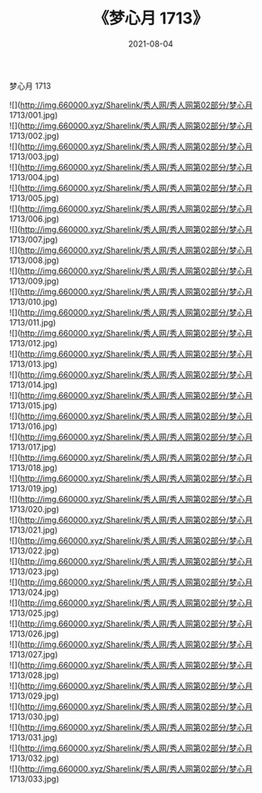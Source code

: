 ﻿---
layout: post
title:  《梦心月 1713》
date:   2021-08-04
img: http://img.660000.xyz/Sharelink/秀人网/秀人网第02部分/梦心月 1713/000.jpg
categories: [美女, 清纯, 唯美]
---

梦心月 1713

  ![](http://img.660000.xyz/Sharelink/秀人网/秀人网第02部分/梦心月 1713/001.jpg) <br> ![](http://img.660000.xyz/Sharelink/秀人网/秀人网第02部分/梦心月 1713/002.jpg) <br> ![](http://img.660000.xyz/Sharelink/秀人网/秀人网第02部分/梦心月 1713/003.jpg) <br> ![](http://img.660000.xyz/Sharelink/秀人网/秀人网第02部分/梦心月 1713/004.jpg) <br> ![](http://img.660000.xyz/Sharelink/秀人网/秀人网第02部分/梦心月 1713/005.jpg) <br> ![](http://img.660000.xyz/Sharelink/秀人网/秀人网第02部分/梦心月 1713/006.jpg) <br> ![](http://img.660000.xyz/Sharelink/秀人网/秀人网第02部分/梦心月 1713/007.jpg) <br> ![](http://img.660000.xyz/Sharelink/秀人网/秀人网第02部分/梦心月 1713/008.jpg) <br> ![](http://img.660000.xyz/Sharelink/秀人网/秀人网第02部分/梦心月 1713/009.jpg) <br> ![](http://img.660000.xyz/Sharelink/秀人网/秀人网第02部分/梦心月 1713/010.jpg) <br> ![](http://img.660000.xyz/Sharelink/秀人网/秀人网第02部分/梦心月 1713/011.jpg) <br> ![](http://img.660000.xyz/Sharelink/秀人网/秀人网第02部分/梦心月 1713/012.jpg) <br> ![](http://img.660000.xyz/Sharelink/秀人网/秀人网第02部分/梦心月 1713/013.jpg) <br> ![](http://img.660000.xyz/Sharelink/秀人网/秀人网第02部分/梦心月 1713/014.jpg) <br> ![](http://img.660000.xyz/Sharelink/秀人网/秀人网第02部分/梦心月 1713/015.jpg) <br> ![](http://img.660000.xyz/Sharelink/秀人网/秀人网第02部分/梦心月 1713/016.jpg) <br> ![](http://img.660000.xyz/Sharelink/秀人网/秀人网第02部分/梦心月 1713/017.jpg) <br> ![](http://img.660000.xyz/Sharelink/秀人网/秀人网第02部分/梦心月 1713/018.jpg) <br> ![](http://img.660000.xyz/Sharelink/秀人网/秀人网第02部分/梦心月 1713/019.jpg) <br> ![](http://img.660000.xyz/Sharelink/秀人网/秀人网第02部分/梦心月 1713/020.jpg) <br> ![](http://img.660000.xyz/Sharelink/秀人网/秀人网第02部分/梦心月 1713/021.jpg) <br> ![](http://img.660000.xyz/Sharelink/秀人网/秀人网第02部分/梦心月 1713/022.jpg) <br> ![](http://img.660000.xyz/Sharelink/秀人网/秀人网第02部分/梦心月 1713/023.jpg) <br> ![](http://img.660000.xyz/Sharelink/秀人网/秀人网第02部分/梦心月 1713/024.jpg) <br> ![](http://img.660000.xyz/Sharelink/秀人网/秀人网第02部分/梦心月 1713/025.jpg) <br> ![](http://img.660000.xyz/Sharelink/秀人网/秀人网第02部分/梦心月 1713/026.jpg) <br> ![](http://img.660000.xyz/Sharelink/秀人网/秀人网第02部分/梦心月 1713/027.jpg) <br> ![](http://img.660000.xyz/Sharelink/秀人网/秀人网第02部分/梦心月 1713/028.jpg) <br> ![](http://img.660000.xyz/Sharelink/秀人网/秀人网第02部分/梦心月 1713/029.jpg) <br> ![](http://img.660000.xyz/Sharelink/秀人网/秀人网第02部分/梦心月 1713/030.jpg) <br> ![](http://img.660000.xyz/Sharelink/秀人网/秀人网第02部分/梦心月 1713/031.jpg) <br> ![](http://img.660000.xyz/Sharelink/秀人网/秀人网第02部分/梦心月 1713/032.jpg) <br> ![](http://img.660000.xyz/Sharelink/秀人网/秀人网第02部分/梦心月 1713/033.jpg) <br>